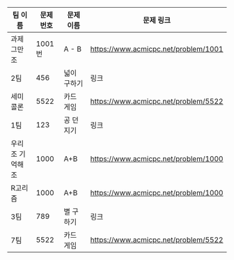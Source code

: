 | 팀 이름 | 문제 번호 | 문제 이름   | 문제 링크 |
| ------- | --------- | ----------- | --------- |
| 과제그만조 | 1001번 | A - B | https://www.acmicpc.net/problem/1001 |
| 2팀     | 456       | 넓이 구하기 | 링크      |
| 세미콜론     | 5522       | 카드 게임   | https://www.acmicpc.net/problem/5522      |
| 1팀     | 123       | 공 던지기   | 링크      |
| 우리조 기억해조     | 1000      | A+B | https://www.acmicpc.net/problem/1000      |
| R고리즘 | 1000      | A+B         |https://www.acmicpc.net/problem/1000|
| 3팀     | 789       | 별 구하기   | 링크      |
| 7팀     | 5522       | 카드 게임   | https://www.acmicpc.net/problem/5522      |
